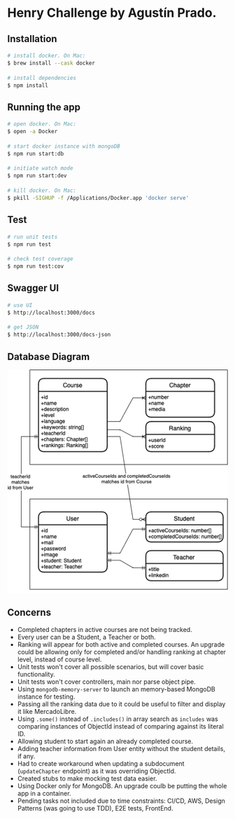 # Henry Challenge by Agustín Prado.

## Installation
```bash
# install docker. On Mac:
$ brew install --cask docker

# install dependencies
$ npm install
```

## Running the app

```bash
# open docker. On Mac:
$ open -a Docker

# start docker instance with mongoDB
$ npm run start:db

# initiate watch mode
$ npm run start:dev

# kill docker. On Mac:
$ pkill -SIGHUP -f /Applications/Docker.app 'docker serve'
```

## Test

```bash
# run unit tests
$ npm run test

# check test coverage
$ npm run test:cov
```

## Swagger UI

```bash
# use UI
$ http://localhost:3000/docs

# get JSON
$ http://localhost:3000/docs-json
```

## Database Diagram
![Diagram](data/database-diagram.png "Diagram")

## Concerns
- Completed chapters in active courses are not being tracked.
- Every user can be a Student, a Teacher or both.
- Ranking will appear for both active and completed courses. An upgrade could be allowing only for completed and/or handling ranking at chapter level, instead of course level.
- Unit tests won't cover all possible scenarios, but will cover basic functionality.
- Unit tests won't cover controllers, main nor parse object pipe.
- Using `mongodb-memory-server` to launch an memory-based MongoDB instance for testing.
- Passing all the ranking data due to it could be useful to filter and display it like MercadoLibre.
- Using `.some()` instead of `.includes()` in array search as `includes` was comparing instances of ObjectId instead of comparing against its literal ID.
- Allowing student to start again an already completed course.
- Adding teacher information from User entity without the student details, if any.
- Had to create workaround when updating a subdocument (`updateChapter` endpoint) as it was overriding ObjectId.
- Created stubs to make mocking test data easier.
- Using Docker only for MongoDB. An upgrade coulb be putting the whole app in a container.
- Pending tasks not included due to time constraints: CI/CD, AWS, Design Patterns (was going to use TDD), E2E tests, FrontEnd.